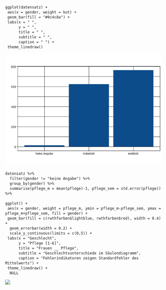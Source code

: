     ggplot(datensatz) +
     aes(x = gender, weight = kut) +
     geom_bar(fill = "#0c4c8a") +
     labs(x = " ", 
          y = " ", 
          title = " ", 
          subtitle = " ", 
          caption = " ") +
     theme_linedraw()

![](Diagramme_Geiger/figure-markdown_strict/Diagramm01.png)

    datensatz %>%
      filter(gender != "keine Angabe") %>%
      group_by(gender) %>%
      summarise(pflege_m = mean(pflege)-1, pflege_sem = std.error(pflege)) %>%

    ggplot() +
     aes(x = gender, weight = pflege_m, ymin = pflege_m-pflege_sem, ymax = pflege_m+pflege_sem, fill = gender) +
     geom_bar(fill = c(rwthfarben$lightblue, rwthfarben$red), width = 0.4) +
      geom_errorbar(width = 0.2) +
      scale_y_continuous(limits = c(0,5)) +
     labs(x = "Geschlecht", 
          y = "Pflege [1-6]", 
          title = "Frauen __ Pflege", 
          subtitle = "Geschlechtsunterschiede im Säulendiagramm", 
          caption = "Fehlerindikatoren zeigen Standardfehler des Mittelwerts") +
     theme_linedraw() +
      NULL

![](Diagramme_Geiger_files/figure-markdown_strict/Diagramm02.png)
